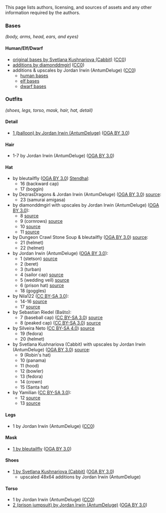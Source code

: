 
This page lists authors, licensing, and sources of assets and any other information required by the authors.

### Bases

*(body, arms, head, ears, and eyes)*

#### Human/Elf/Dwarf

- [original bases by Svetlana Kushnariova (Cabbit)](https://opengameart.org/node/24944) ([CC0][lic.cc0])
- [additions by diamonddmgirl](https://opengameart.org/node/67861) ([CC0][lic.cc0])
- additions & upscales by Jordan Irwin (AntumDeluge) ([CC0][lic.cc0])
    - [human bases](https://opengameart.org/node/84455)
    - [elf bases](https://opengameart.org/node/84456)
    - [dwarf bases](https://opengameart.org/node/84448)

### Outfits

*(shoes, legs, torso, mask, hair, hat, detail)*

#### Detail

- [1 (balloon) by Jordan Irwin (AntumDeluge)](https://opengameart.org/node/101299) ([OGA BY 3.0][lic.ogaby])

#### Hair

- 1-7 by Jordan Irwin (AntumDeluge) ([OGA BY 3.0][lic.ogaby])

#### Hat

- by bleutailfly ([OGA BY 3.0][lic.ogaby]) [Stendhal](https://stendhalgame.org/):
    - 16 (backward cap)
    - 17 (boggin)
- by DezrasDragons & Jordan Irwin (AntumDeluge) ([OGA BY 3.0][lic.ogaby]) [source](https://opengameart.org/node/47664):
    - 23 (samurai amigasa)
- by diamonddmgirl with upscales by Jordan Irwin (AntumDeluge) ([OGA BY 3.0][lic.ogaby]):
    - 8 [source](https://opengameart.org/node/72198)
    - 9 (cornrows) [source](https://opengameart.org/node/72198)
    - 10 [source](https://opengameart.org/node/83661)
    - 11 [source](https://opengameart.org/node/72198)
- by Dungeon Crawl Stone Soup & bleutailfly ([OGA BY 3.0][lic.ogaby]) [source](https://opengameart.org/node/12210):
    - 21 (helmet)
    - 22 (helmet)
- by Jordan Irwin (AntumDeluge) ([OGA BY 3.0][lic.ogaby]):
    - 1 (stetson) [source](https://opengameart.org/node/140316)
    - 2 (beret)
    - 3 (turban)
    - 4 (sailor cap) [source](https://opengameart.org/node/100767)
    - 5 (wedding veil) [source](https://opengameart.org/node/83523)
    - 6 (prison hat) [source](https://opengameart.org/node/83639)
    - 18 (goggles)
- by Nila122 ([CC BY-SA 3.0][lic.ccbysa30]):
    - 14-16 [source](https://opengameart.org/node/29293)
    - 17 [source](https://opengameart.org/node/25629)
- by Sebastian Riedel (Baŝto):
    - 7 (baseball cap) ([CC BY-SA 3.0][lic.ccbysa30]) [source](https://opengameart.org/node/90784)
    - 8 (peaked cap) ([CC BY-SA 3.0][lic.ccbysa30]) [source](https://opengameart.org/node/90784)
- by Silveira Neto ([CC BY-SA 4.0][lic.ccbysa40]) [source](https://github.com/silveira/openpixels)
    - 19 (fedora)
    - 20 (helmet)
- by Svetlana Kushnariova (Cabbit) with upscales by Jordan Irwin (AntumDeluge) ([OGA BY 3.0][lic.ogaby]) [source](https://opengameart.org/node/72969):
    - 9 (Robin's hat)
    - 10 (panama)
    - 11 (hood)
    - 12 (bowler)
    - 13 (fedora)
    - 14 (crown)
    - 15 (Santa hat)
- by Yamilian ([CC BY-SA 3.0][lic.ccbysa30]):
    - 12 [source](https://opengameart.org/node/11480)
    - 13 [source](https://opengameart.org/node/11445)

#### Legs

- 1 by Jordan Irwin (AntumDeluge) ([CC0][lic.cc0])

#### Mask

- [1 by bleutailfly](https://github.com/arianne/stendhal/blob/894e86ee/data/sprites/outfit/mask/001.png) ([OGA BY 3.0][lic.ogaby])

#### Shoes

- [1 by Svetlana Kushnariova (Cabbit)](https://opengameart.org/node/72969) ([OGA BY 3.0][lic.ogaby])
  - upscaled 48x64 additions by Jordan Irwin (AntumDeluge)

#### Torso

- 1 by Jordan Irwin (AntumDeluge) ([CC0][lic.cc0])
- [2 (prison jumpsuit) by Jordan Irwin (AntumDeluge)](https://opengameart.org/node/83639) ([OGA BY 3.0][lic.ogaby])


[lic.cc0]: ../doc/licenses/CC0-1.0.txt
[lic.ccbysa30]: ../doc/licenses/CC-BY-SA-3.0.txt
[lic.ccbysa40]: ../doc/licenses/CC-BY-SA-4.0.txt
[lic.ogaby]: ../doc/licenses/OGA-BY-3.0.txt
